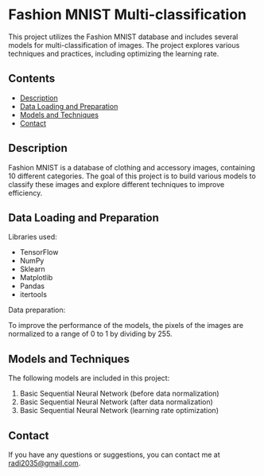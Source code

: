 # Fashion MNIST Multi-classification

This project utilizes the Fashion MNIST database and includes several models for multi-classification of images. The project explores various techniques and practices, including optimizing the learning rate.

## Contents

- [Description](#description)
- [Data Loading and Preparation](#data-loading-and-preparation)
- [Models and Techniques](#models-and-techniques)
- [Contact](#contact)

## Description

Fashion MNIST is a database of clothing and accessory images, containing 10 different categories. The goal of this project is to build various models to classify these images and explore different techniques to improve efficiency.

## Data Loading and Preparation

Libraries used:
- TensorFlow
- NumPy
- Sklearn
- Matplotlib
- Pandas
- itertools

Data preparation:

To improve the performance of the models, the pixels of the images are normalized to a range of 0 to 1 by dividing by 255.

## Models and Techniques

The following models are included in this project:

1. Basic Sequential Neural Network (before data normalization)
2. Basic Sequential Neural Network (after data normalization)
3. Basic Sequential Neural Network (learning rate optimization)

## Contact

If you have any questions or suggestions, you can contact me at radi2035@gmail.com.
